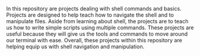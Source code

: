 In this repository are projects dealing with shell commands and basics. Projects are designed to help teach how to navigate the shell and to manipulate files. Aside from learning about shell, the projects are to teach us how to write simple scripts using multiple commands. These projects are useful because they will give us the tools and commands to move around our terminal with ease. Overall, these projects within this repository are helping equip us with shell navigation and manipulation.

